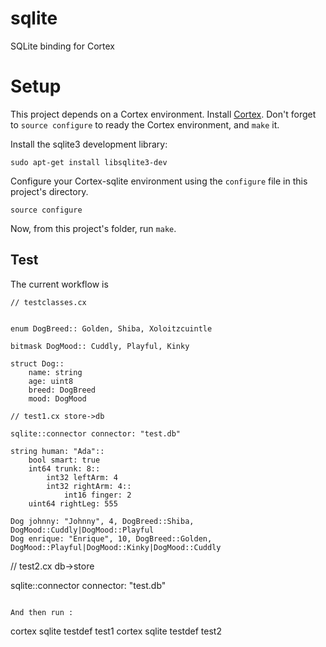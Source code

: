 # sqlite
SQLite binding for Cortex

# Setup

This project depends on a Cortex environment. Install [Cortex](https://github.com/cortexlang/cortex). Don't forget to `source configure` to ready the Cortex environment, and `make` it.


Install the sqlite3 development library:

```
sudo apt-get install libsqlite3-dev
```

Configure your Cortex-sqlite environment using the `configure` file in this project's directory.

```
source configure
```

Now, from this project's folder, run `make`.

## Test

The current workflow is

```
// testclasses.cx


enum DogBreed:: Golden, Shiba, Xoloitzcuintle

bitmask DogMood:: Cuddly, Playful, Kinky

struct Dog::
    name: string
    age: uint8
    breed: DogBreed
    mood: DogMood
```

```
// test1.cx store->db

sqlite::connector connector: "test.db"

string human: "Ada"::
    bool smart: true
    int64 trunk: 8::
        int32 leftArm: 4
        int32 rightArm: 4::
            int16 finger: 2
    uint64 rightLeg: 555

Dog johnny: "Johnny", 4, DogBreed::Shiba, DogMood::Cuddly|DogMood::Playful
Dog enrique: "Enrique", 10, DogBreed::Golden, DogMood::Playful|DogMood::Kinky|DogMood::Cuddly
```
// test2.cx db->store

sqlite::connector connector: "test.db"

```

And then run :

```
cortex sqlite testdef test1
cortex sqlite testdef test2
```
